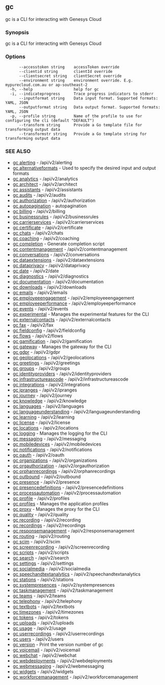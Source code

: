 ## gc

gc is a CLI for interacting with Genesys Cloud

### Synopsis

gc is a CLI for interacting with Genesys Cloud

### Options

```
      --accesstoken string    accessToken override
      --clientid string       clientId override
      --clientsecret string   clientSecret override
      --environment string    environment override. E.g. mypurecloud.com.au or ap-southeast-2
  -h, --help                  help for gc
  -i, --indicateprogress      Trace progress indicators to stderr
      --inputformat string    Data input format. Supported formats: YAML, JSON
      --outputformat string   Data output format. Supported formats: YAML, JSON
  -p, --profile string        Name of the profile to use for configuring the cli (default "DEFAULT")
      --transform string      Provide a Go template file for transforming output data
      --transformstr string   Provide a Go template string for transforming output data
```

### SEE ALSO

* [gc alerting](gc_alerting.html)	 - /api/v2/alerting
* [gc alternativeformats](gc_alternativeformats.html)	 - Used to specify the desired input and output formats
* [gc analytics](gc_analytics.html)	 - /api/v2/analytics
* [gc architect](gc_architect.html)	 - /api/v2/architect
* [gc assistants](gc_assistants.html)	 - /api/v2/assistants
* [gc audits](gc_audits.html)	 - /api/v2/audits
* [gc authorization](gc_authorization.html)	 - /api/v2/authorization
* [gc autopagination](gc_autopagination.html)	 - autopagination
* [gc billing](gc_billing.html)	 - /api/v2/billing
* [gc businessrules](gc_businessrules.html)	 - /api/v2/businessrules
* [gc carrierservices](gc_carrierservices.html)	 - /api/v2/carrierservices
* [gc certificate](gc_certificate.html)	 - /api/v2/certificate
* [gc chats](gc_chats.html)	 - /api/v2/chats
* [gc coaching](gc_coaching.html)	 - /api/v2/coaching
* [gc completion](gc_completion.html)	 - Generate completion script
* [gc contentmanagement](gc_contentmanagement.html)	 - /api/v2/contentmanagement
* [gc conversations](gc_conversations.html)	 - /api/v2/conversations
* [gc dataextensions](gc_dataextensions.html)	 - /api/v2/dataextensions
* [gc dataprivacy](gc_dataprivacy.html)	 - /api/v2/dataprivacy
* [gc date](gc_date.html)	 - /api/v2/date
* [gc diagnostics](gc_diagnostics.html)	 - /api/v2/diagnostics
* [gc documentation](gc_documentation.html)	 - /api/v2/documentation
* [gc downloads](gc_downloads.html)	 - /api/v2/downloads
* [gc emails](gc_emails.html)	 - /api/v2/emails
* [gc employeeengagement](gc_employeeengagement.html)	 - /api/v2/employeeengagement
* [gc employeeperformance](gc_employeeperformance.html)	 - /api/v2/employeeperformance
* [gc events](gc_events.html)	 - /api/v2/events
* [gc experimental](gc_experimental.html)	 - Manages the experimental features for the CLI
* [gc externalcontacts](gc_externalcontacts.html)	 - /api/v2/externalcontacts
* [gc fax](gc_fax.html)	 - /api/v2/fax
* [gc fieldconfig](gc_fieldconfig.html)	 - /api/v2/fieldconfig
* [gc flows](gc_flows.html)	 - /api/v2/flows
* [gc gamification](gc_gamification.html)	 - /api/v2/gamification
* [gc gateway](gc_gateway.html)	 - Manages the gateway for the CLI
* [gc gdpr](gc_gdpr.html)	 - /api/v2/gdpr
* [gc geolocations](gc_geolocations.html)	 - /api/v2/geolocations
* [gc greetings](gc_greetings.html)	 - /api/v2/greetings
* [gc groups](gc_groups.html)	 - /api/v2/groups
* [gc identityproviders](gc_identityproviders.html)	 - /api/v2/identityproviders
* [gc infrastructureascode](gc_infrastructureascode.html)	 - /api/v2/infrastructureascode
* [gc integrations](gc_integrations.html)	 - /api/v2/integrations
* [gc ipranges](gc_ipranges.html)	 - /api/v2/ipranges
* [gc journey](gc_journey.html)	 - /api/v2/journey
* [gc knowledge](gc_knowledge.html)	 - /api/v2/knowledge
* [gc languages](gc_languages.html)	 - /api/v2/languages
* [gc languageunderstanding](gc_languageunderstanding.html)	 - /api/v2/languageunderstanding
* [gc learning](gc_learning.html)	 - /api/v2/learning
* [gc license](gc_license.html)	 - /api/v2/license
* [gc locations](gc_locations.html)	 - /api/v2/locations
* [gc logging](gc_logging.html)	 - Manages the logging for the CLI
* [gc messaging](gc_messaging.html)	 - /api/v2/messaging
* [gc mobiledevices](gc_mobiledevices.html)	 - /api/v2/mobiledevices
* [gc notifications](gc_notifications.html)	 - /api/v2/notifications
* [gc oauth](gc_oauth.html)	 - /api/v2/oauth
* [gc organizations](gc_organizations.html)	 - /api/v2/organizations
* [gc orgauthorization](gc_orgauthorization.html)	 - /api/v2/orgauthorization
* [gc orphanrecordings](gc_orphanrecordings.html)	 - /api/v2/orphanrecordings
* [gc outbound](gc_outbound.html)	 - /api/v2/outbound
* [gc presence](gc_presence.html)	 - /api/v2/presence
* [gc presencedefinitions](gc_presencedefinitions.html)	 - /api/v2/presencedefinitions
* [gc processautomation](gc_processautomation.html)	 - /api/v2/processautomation
* [gc profile](gc_profile.html)	 - /api/v2/profiles
* [gc profiles](gc_profiles.html)	 - Manages the application profiles
* [gc proxy](gc_proxy.html)	 - Manages the proxy for the CLI
* [gc quality](gc_quality.html)	 - /api/v2/quality
* [gc recording](gc_recording.html)	 - /api/v2/recording
* [gc recordings](gc_recordings.html)	 - /api/v2/recordings
* [gc responsemanagement](gc_responsemanagement.html)	 - /api/v2/responsemanagement
* [gc routing](gc_routing.html)	 - /api/v2/routing
* [gc scim](gc_scim.html)	 - /api/v2/scim
* [gc screenrecording](gc_screenrecording.html)	 - /api/v2/screenrecording
* [gc scripts](gc_scripts.html)	 - /api/v2/scripts
* [gc search](gc_search.html)	 - /api/v2/search
* [gc settings](gc_settings.html)	 - /api/v2/settings
* [gc socialmedia](gc_socialmedia.html)	 - /api/v2/socialmedia
* [gc speechandtextanalytics](gc_speechandtextanalytics.html)	 - /api/v2/speechandtextanalytics
* [gc stations](gc_stations.html)	 - /api/v2/stations
* [gc systempresences](gc_systempresences.html)	 - /api/v2/systempresences
* [gc taskmanagement](gc_taskmanagement.html)	 - /api/v2/taskmanagement
* [gc teams](gc_teams.html)	 - /api/v2/teams
* [gc telephony](gc_telephony.html)	 - /api/v2/telephony
* [gc textbots](gc_textbots.html)	 - /api/v2/textbots
* [gc timezones](gc_timezones.html)	 - /api/v2/timezones
* [gc tokens](gc_tokens.html)	 - /api/v2/tokens
* [gc uploads](gc_uploads.html)	 - /api/v2/uploads
* [gc usage](gc_usage.html)	 - /api/v2/usage
* [gc userrecordings](gc_userrecordings.html)	 - /api/v2/userrecordings
* [gc users](gc_users.html)	 - /api/v2/users
* [gc version](gc_version.html)	 - Print the version number of gc
* [gc voicemail](gc_voicemail.html)	 - /api/v2/voicemail
* [gc webchat](gc_webchat.html)	 - /api/v2/webchat
* [gc webdeployments](gc_webdeployments.html)	 - /api/v2/webdeployments
* [gc webmessaging](gc_webmessaging.html)	 - /api/v2/webmessaging
* [gc widgets](gc_widgets.html)	 - /api/v2/widgets
* [gc workforcemanagement](gc_workforcemanagement.html)	 - /api/v2/workforcemanagement


